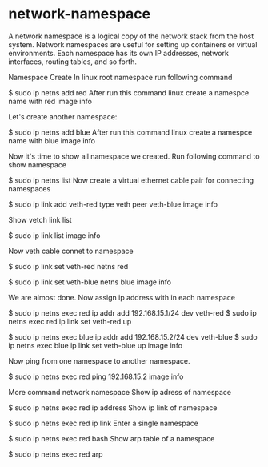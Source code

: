 # network-namespace

A network namespace is a logical copy of the network stack from the host system. Network namespaces are useful for setting up containers or virtual environments. Each namespace has its own IP addresses, network interfaces, routing tables, and so forth.

Namespace Create
In linux root namespace run following command

$ sudo ip netns add red
After run this command linux create a namespce name with red image info

Let's create another namespace:

$ sudo ip netns add blue
After run this command linux create a namespce name with blue image info

Now it's time to show all namespace we created. Run following command to show namespace

$ sudo ip netns list
Now create a virtual ethernet cable pair for connecting namespaces

$ sudo ip link add veth-red type veth peer veth-blue
image info

Show vetch link list

$ sudo ip link list
image info

Now veth cable connet to namespace

$ sudo ip link set veth-red netns red

$ sudo ip link set veth-blue netns blue
image info

We are almost done. Now assign ip address with in each namespace

$ sudo ip netns exec red ip addr add 192.168.15.1/24 dev veth-red
$ sudo ip netns exec red ip link set veth-red up

$ sudo ip netns exec blue ip addr add 192.168.15.2/24 dev veth-blue
$ sudo ip netns exec blue ip link set veth-blue up
image info

Now ping from one namespace to another namespace.

$ sudo ip netns exec red ping 192.168.15.2
image info

More command network namespace
Show ip adress of namespace

$ sudo ip netns exec red ip address
Show ip link of namespace

$ sudo ip netns exec red ip link
Enter a single namespace

$ sudo ip netns exec red bash
Show arp table of a namespace

$ sudo ip netns exec red arp
